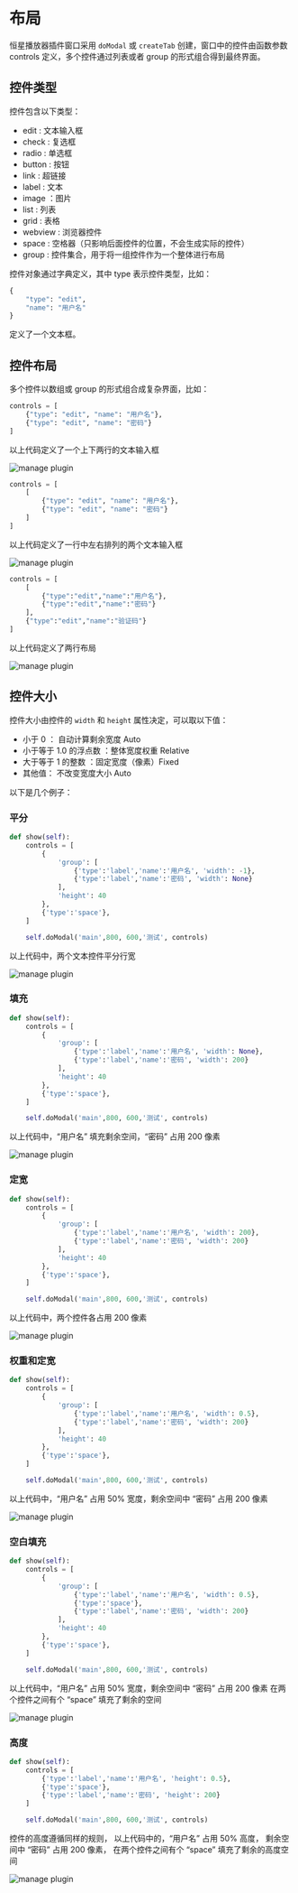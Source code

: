 # 布局

恒星播放器插件窗口采用 `doModal` 或 `createTab` 创建，窗口中的控件由函数参数 controls 定义，多个控件通过列表或者 group 的形式组合得到最终界面。

## 控件类型

控件包含以下类型：
* edit : 文本输入框
* check : 复选框
* radio : 单选框
* button : 按钮
* link : 超链接
* label : 文本
* image ：图片
* list : 列表
* grid : 表格 
* webview : 浏览器控件
* space : 空格器（只影响后面控件的位置，不会生成实际的控件）
* group : 控件集合，用于将一组控件作为一个整体进行布局

控件对象通过字典定义，其中 type 表示控件类型，比如：

``` python
{
    "type": "edit",
    "name": "用户名"
}
```

定义了一个文本框。

## 控件布局

多个控件以数组或 group 的形式组合成复杂界面，比如：

``` python
controls = [
    {"type": "edit", "name": "用户名"},
    {"type": "edit", "name": "密码"}
]
```

以上代码定义了一个上下两行的文本输入框

![manage plugin](./images/layout-1.png)

```python
controls = [
    [
        {"type": "edit", "name": "用户名"},	
        {"type": "edit", "name": "密码"}
    ]
]
```

以上代码定义了一行中左右排列的两个文本输入框

![manage plugin](./images/layout-2.png)

```python
controls = [
    [
        {"type":"edit","name":"用户名"},
        {"type":"edit","name":"密码"}
    ],
    {"type":"edit","name":"验证码"}
]
```

以上代码定义了两行布局

![manage plugin](./images/layout-3.png)

## 控件大小

控件大小由控件的 `width` 和 `height` 属性决定，可以取以下值：
* 小于 0 ： 自动计算剩余宽度 Auto
* 小于等于 1.0 的浮点数 ：整体宽度权重 Relative
* 大于等于 1 的整数 ：固定宽度（像素）Fixed
* 其他值： 不改变宽度大小 Auto

以下是几个例子：

### 平分

```python
def show(self):
    controls = [
        {
            'group': [
                {'type':'label','name':'用户名', 'width': -1},
                {'type':'label','name':'密码', 'width': None}
            ],
            'height': 40                  
        },
        {'type':'space'},
    ]

    self.doModal('main',800, 600,'测试', controls)
```

以上代码中，两个文本控件平分行宽

![manage plugin](./images/layout-4.png)

### 填充

```python
def show(self):
    controls = [
        {
            'group': [
                {'type':'label','name':'用户名', 'width': None},
                {'type':'label','name':'密码', 'width': 200}
            ],
            'height': 40                  
        },
        {'type':'space'},
    ]

    self.doModal('main',800, 600,'测试', controls)
```

以上代码中，“用户名” 填充剩余空间，“密码” 占用 200 像素

![manage plugin](./images/layout-5.png)

### 定宽

```python
def show(self):
    controls = [
        {
            'group': [
                {'type':'label','name':'用户名', 'width': 200},
                {'type':'label','name':'密码', 'width': 200}
            ],
            'height': 40                  
        },
        {'type':'space'},
    ]

    self.doModal('main',800, 600,'测试', controls)
```

以上代码中，两个控件各占用 200 像素

![manage plugin](./images/layout-6.png)

### 权重和定宽

```python
def show(self):
    controls = [
        {
            'group': [
                {'type':'label','name':'用户名', 'width': 0.5},
                {'type':'label','name':'密码', 'width': 200}
            ],
            'height': 40                  
        },
        {'type':'space'},
    ]

    self.doModal('main',800, 600,'测试', controls)
```

以上代码中，“用户名” 占用 50% 宽度，剩余空间中 “密码” 占用 200 像素

![manage plugin](./images/layout-7.png)

### 空白填充

```python
def show(self):
    controls = [
        {
            'group': [
                {'type':'label','name':'用户名', 'width': 0.5},
                {'type':'space'},
                {'type':'label','name':'密码', 'width': 200}
            ],
            'height': 40
        },
        {'type':'space'},
    ]

    self.doModal('main',800, 600,'测试', controls)
```


以上代码中，“用户名” 占用 50% 宽度，剩余空间中 “密码” 占用 200 像素
在两个控件之间有个 “space” 填充了剩余的空间

![manage plugin](./images/layout-8.png)

### 高度

```python
def show(self):
    controls = [
        {'type':'label','name':'用户名', 'height': 0.5},
        {'type':'space'},
        {'type':'label','name':'密码', 'height': 200}
    ]

    self.doModal('main',800, 600,'测试', controls)
```

控件的高度遵循同样的规则， 以上代码中的，“用户名” 占用 50% 高度，
剩余空间中 “密码” 占用 200 像素，
在两个控件之间有个 “space” 填充了剩余的高度空间

![manage plugin](./images/layout-9.png)